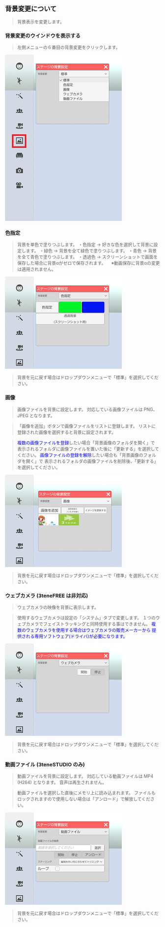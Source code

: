 ## 背景変更について

>背景表示を変更します。

### 背景変更のウインドウを表示する

>左側メニューの６番目の背景変更をクリックします。

![画像](image/background_1.png "")


### 色指定

>背景を単色で塗りつぶします。
>・色指定 → 好きな色を選択して背景に設定します。
>・緑色 → 背景を全て緑色で塗りつぶします。
>・青色 → 背景を全て青色で塗りつぶします。
>・透過色 → スクリーンショットで画面を保存した場合に背景αがゼロで保存されます。
>　※動画保存に背景αの変更は適用されません。


![画像](image/background_2.png "")

>背景を元に戻す場合はドロップダウンメニューで「標準」を選択してください。


### 画像

>画像ファイルを背景に設定します。
>対応している画像ファイルは PNG、JPEG となります。

>「画像を追加」ボタンで画像ファイルをリストに登録します。
>リストに登録された画像を選択すると背景に設定されます。

><font color="Blue">複数の画像ファイルを登録</font>したい場合「背景画像のフォルダを開く」で
>表示されるフォルダに画像ファイルを置いた後に「更新する」を選択してください。
><font color="Blue">画像ファイルの登録を解除</font>したい場合も「背景画像のフォルダを開く」で
>表示されるフォルダの画像ファイルを削除後、「更新する」を選択してください。

![画像](image/background_3.png "")

>背景を元に戻す場合はドロップダウンメニューで「標準」を選択してください。


### ウェブカメラ (3teneFREE は非対応)

>ウェブカメラの映像を背景に表示します。

>使用するウェブカメラは設定の「システム」タブで変更します。
>１つのウェブカメラでフェイストラッキングと同時使用する事はできません。
><font color="Blue">複数のウェブカメラを使用する場合はウェブカメラの販売メーカーから
>提供される専用ソフトウェア(ドライバ)が必要になります。</font>

![画像](image/background_4.png "")

>背景を元に戻す場合はドロップダウンメニューで「標準」を選択してください。


### 動画ファイル (3teneSTUDIO のみ)

>動画ファイルを背景に設定します。
>対応している動画ファイルは MP4 (H264) となります。
>音声は再生されません。

>動画ファイルを選択した直後にメモリ上に読み込まれます。
>ファイルもロックされますので使用しない場合は「アンロード」で解放してください。

![画像](image/background_5.png "")

>背景を元に戻す場合はドロップダウンメニューで「標準」を選択してください。


